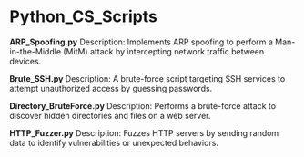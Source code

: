 # Python_CS_Scripts

**ARP_Spoofing.py**
Description: Implements ARP spoofing to perform a Man-in-the-Middle (MitM) attack by intercepting network traffic between devices.

**Brute_SSH.py**
Description: A brute-force script targeting SSH services to attempt unauthorized access by guessing passwords.

**Directory_BruteForce.py**
Description: Performs a brute-force attack to discover hidden directories and files on a web server.

**HTTP_Fuzzer.py**
Description: Fuzzes HTTP servers by sending random data to identify vulnerabilities or unexpected behaviors.
